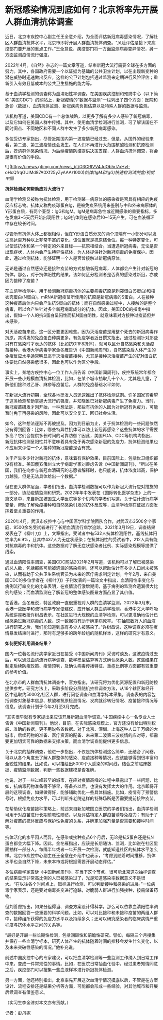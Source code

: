 # 新冠感染情况到底如何？北京将率先开展人群血清抗体调查

近日，北京市疾控中心副主任王全意介绍，为全面评估新冠病毒感染情况，了解社区人群血清抗体水平，北京市即将开展人群血清抗体调查。“风险评估是接下来疾控部门要开展的重点工作。”王全意说，疾控部门将一方面监测病毒变异情况，另一方面监测疫情流行强度。

2022年4月，《自然》杂志的一篇文章写道，结束新冠大流行需要全球在多方面的努力。其中，各国政府需要一个以证据为基础的公共卫生计划，以在出现新变种的潜在威胁时迅速做出反应。这样的公卫计划包括通过监测来定期进行风险评估；重新引入有效且低成本的公共卫生措施的能力等。

基于血清学检测的调查称为血清阳性率调查。在美国疾病控制和预防中心（以下简称“美国CDC”）的网站上，新冠疫情的“数据与监测”一栏列出了四个方面：医院和急诊（数据）、血清抗体监测、新冠疾病负担估算以及特殊人群的数据与监测。

该机构写道，美国CDC有一个总体战略，以更多了解有多少人感染了新冠病毒，以及它如何在美国人群中传播。其中，使用血清学检测进行监测，可了解该国在不同时间点、不同地区和不同人群中发生了多少新冠病毒感染。

多位受访专家指出，尽管近期国内第一波疫情已经过去，但是，从国外的经验来看，第二波、第三波疫情还会发生。在人们不再进行大范围核酸检测和抗原检测后，摸清群体感染情况、为后续疫情防控提供决策支撑，人群血清抗体调查，将会是很有价值的手段。

![](https://inews.gtimg.com/news_bt/O3CRIVV4JdOb5rl7xHyI-
oHcQfrqGUlMd87A0Xf25yZyAAA/1000)_抗体(IgM和IgG)快速检测试剂盒/视觉中国_

**抗体检测如何帮助应对大流行？**

血清学检测又被称为抗体检测，用于检测某一病原体的感染者是否具有相应的免疫反应标志物。抗体又称免疫球蛋白Ig，是被免疫系统用来鉴别与中和外来病原体的Y形蛋白质，有两个亚型：IgG和IgM。IgM是病毒急性或近期感染的重要指标，多在发病3~5天后开始出现阳性；IgG抗体则在感染后10~15天产生，可在血液循环中存在较长时间。

尽管所有抗体大体上都很相似，但在Y形蛋白质分叉的两个顶端有一小部分可以发生高达百万种以上非常丰富的变化，该位置就是抗原结合位。每一种特定变化，可以使该抗体和某一个特定的外来目标——抗原相结合。当遭遇新冠病毒，无论是否出现症状，人体内会产生特异性抗体，为人体提供针对新冠病毒的免疫保护。因此，通过检测抗体，能够证明一个人是否曾接触过新冠病原体。

无论是通过自然感染还是接种疫苗的方式接触新冠病毒，人体都会产生针对新冠的抗体。那么，对于抗体阳性的结果，该如何区分检测者是否真的感染过新冠，亦或因为接种了疫苗？

在血清学检测中，用于检测新冠病毒抗体的主要病毒抗原是刺突蛋白(S蛋白)和核衣壳蛋白(N蛋白)。mRNA新冠疫苗所使用的抗原是新冠病毒的S蛋白，人在接种这种疫苗后体内只会产生抗S蛋白的抗体；而在自然感染过程中，人接触的是整个病毒，所以会产生针对多个新冠病毒成分的抗体。因此，美国CDC的指南中指出，假如一个人的抗S蛋白呈阳性而抗N蛋白阴性，就意味着对方接种过疫苗但并未感染。

对灭活疫苗来说，这一区分要更困难些。因为灭活疫苗是用整个死去的新冠病毒作抗原，其诱发的免疫蛋白种类更多。有免疫学者近日撰文指出，通过检测针对那些只有在感染时才表达的抗体（比如抗ORF8抗体），就可以区分自然感染和灭活疫苗接种。香港大学病毒学家金冬雁告诉《中国新闻周刊》，自然感染后人体产生的免疫反应水平通常明显高于灭活疫苗接种，尤其是接种灭活疫苗产生的抗N蛋白抗体要比自然感染低很多，因此也可以作为区分手段。

事实上，某地方疾控中心一位工作人员告诉《中国新闻周刊》，疾控系统常年都会开展一些小规模血清抗体检测，比如，在某个城市抽取几十个人，尤其是儿童，了解他们接种过乙肝、麻疹等疫苗后，人群的免疫基础水平如何。

在新冠大流行初期，全球各地研发人员迅速推出了抗体检测试剂。许多国家寄希望于这类检测帮助掌握大流行的强度，并知晓谁已对新冠病毒产生了免疫力。当时，新冠疫苗研发才刚开始，一种想法是，那些有抗体的人因为对新冠有免疫力，可能暂时免于再感染的风险，因此可以安全复工、回归社会生活。

如今，这种想法逐渐不再被提及。因为到目前为止，关于抗体检测的一些问题依然没有得到回答：比如，哪些特异性抗体可以防止新冠再感染？这些抗体的水平需要多高？它们会提供多长时间的可靠防御？因此，美国FDA、CDC等机构均指出，新冠抗体检测呈阳性并不意味着具有免于再次感染新冠的免疫力，抗体检测结果也不应用来评估一个人接种的新冠疫苗是否有效。

关于产生多少针对新冠的抗体，意味着有保护效果，目前国际上，包括世卫组织都没有标准。美国俄亥俄州立大学病毒学家刘善虑告诉《中国新闻周刊》，“所以在美国，我们在向参与新冠血清研究的志愿者解释时，也只能说，抗体浓度越高，保护力越强，但是无法具体给出一个数据。”

但在更大群体层面，学者们指出，血清学检测数据可以作为新冠大流行应对措施的一部分，协助疫情监测和研究。2022年年中发表在《国际转化医学杂志》上的一篇文章中，来自新加坡国立大学医院等多个机构的学者们写道，关于估计流行病学变量、帮助了解免疫接种和自然感染引发的抗体反应等，血清学检测在证据方面发挥着至关重要的作用。

2020年4月，武汉市疾控中心与中国医学科学院团队合作，对武汉市3500余个家庭、9500余名受试者进行了长期血清流行病学追踪。2021年3月19日，调查结果发表在了《柳叶刀》上，文章指出，受试者中有532人抗体检测阳性，基线抗体阳性率为6.9%，且其中437人为无症状感染；在抗体阳性的受试者中，212人具有能对抗病毒的中和抗体。这些数据对了解无症状感染者比例、实际感染规模等提供了线索。

通过血清阳性率调查，美国CDC网站2021年2月写道，该机构可以了解已被感染的总人数，包括那些可能被遗漏的感染病例，还可以帮助估计有多少人口尚未被感染，从而有助于公共卫生系统官员为未来的医疗需求制定计划。今年2月，来自美国CDC的多位学者在《柳叶刀》子刊发表的一篇论文中指出，血清阳性率变化与病例流行率变化的比率表明，在疫情流行激增期间，基于病例的监测会遗漏很大比例的感染；而血清监测在了解新冠的整体感染图景方面凸显了其价值。

在香港，金冬雁说，特区政府一直很重视对人群的血清学监测。2022年3月末，香港一些医学和流行病学专家便建议，应开展人群血清学检测。香港中文大学呼吸系统讲座教授许树昌表示，在社区进行大规模的血清学检测，可以更准确地估计已经感染过新冠病毒的人数，这一数据将有助于确定病死率。“在抽取数万人的血液进行研究之后，我们能知道到底有多少人被感染了。”许树昌说，这种调查必须在疫情暴发结束时进行，那时有足够多的跨年龄组的随机样本，这样的研究才有意义。

**如何更好利用调查结果？**

国内一位著名流行病学家近日在接受《中国新闻周刊》采访时谈及，这波疫情过去后，可以通过血清流行病学调查、数学模型估算等方式确认感染人数。这些结果在制定后续防疫政策、疫情预判，及确认病毒传播特征、重症比例等方面都有较重要的参考价值。

在北京市的人群血清抗体调查中，官方指出，该研究将为优化资源配置和新冠防控提供参考。研究方法上，采取多阶段分层随机抽样调查方法，从16个辖区和经开区中选取约5000名社区人群，进行问卷调查和血清学标本采集。调查表的内容包括调查对象基本信息、核酸和抗原检测情况、发病就诊转归情况、疫苗接种情况等信息。该调查计划于今年2月至3月完成。

“其实很早就有专家提出来应该开展新冠血清学调查。”中国疾控中心一名专业人士告诉《中国新闻周刊》。他说，目前，在实际感染规模上，官方还没有给出特别权威、准确的数据，更不用说各省数据。对于北京、深圳、上海这种人口千万级的大城市，后续药物的准备、医疗资源的配备、未来第二波第三波疫情的应对等，都需要更加切实可靠的数据来支撑决策，而血清学调查能提供更多信息。

关于北京的抽样调查，他进一步指出，不仅是抗体检测这么简单，还结合了问卷，可以从各个角度去了解人群整体的感染、疫苗接种等情况，应该能够得到很丰富和全貌性的结果。比如说，可以描绘出5000个人感染的时间线，结合之前临床数据、疫情监测数据，判断一些数据建模是否准确。

他说，对于一些过峰较早的城市，在应对疫情高峰的过程中暴露出了一些问题，比如，抗病毒药物准备得不够早，等备齐以后，也没有发挥太大的作用。北京即将开展的这项调查，如果做得好，能够辅助优化一些具体措施。比如，疫情有了预警信号时，根据免疫力水平，可以判断养老院这样的特殊场所是否需要提前接种疫苗。

在帮助优化疫苗接种策略上，前述来自新加坡国立医院的学者们指出，血清学检测可用于对疫苗进行长期前瞻性随访，以及评估特定人群疫苗诱导免疫力；有助于了解对疫苗的抗体反应与保护性免疫的关系，并确定加强剂量是否需要和接种时间等。

抗体活化的水平因人而异，在感染或接种疫苗6个月后，无论是抗S蛋白还是抗N蛋白都会大幅下降。因此，金冬雁指出，应该是长期随访、监测，比如说在社区里面抽样一部分人，每隔半年或者一年开展一次检测，就能知道社区的抗体水平怎么样。北京市疾控中心副主任王全意在介绍中也表示，“考虑到随着时间推移，抗体水平也会自然下降，未来本市或将根据需要开展动态评估。”

多位病毒学家告诉《中国新闻周刊》，在当下这个节点，很可能北京这次抽样调查的结果显示非常高比例的人已被感染过了，光是知道感染率数据意义不是很大。“在以往各个时间点上，取样进行检测，可以判断接种和感染的进展。”一位病毒学家表示，还是要对病毒突变进行追踪，对脆弱人群进行加强接种，按需储备药物。

但刘善虑指出，如果分组得当、调查方案设计得科学，那么可以依靠血清阳性率调查的数据回答一些重要的科学问题。比如，可以对比接种和未接种疫苗的两组人群中，接种组所获得的免疫力水平以及持续多久；还可以研究感染者的临床病情严重程度与抗体水平之间的关系等。

“最好是开展一些长期性检测，包括回顾性和前瞻性研究。譬如，每隔三个月搜集并保存一些血清学标本，研究人体产生的抗体随着时间的推移会发生什么变化，以及未来突破性感染的情况。”他补充说。

前述中国疾控中心的专家建议，可以把血清学检测等一些监测工作纳入到日常工作中来，变成一件常规性的事情。比如，在医院日常抽血化验中，经过患者知情同意之后，疾控部门可以搜集一些血液样本进行新冠抗体检测。

另一方面，他还特别指出，北京率先开展这次血清学情况摸底以后，不管是在方案设计、流程安排还是结果分析等方面，可能都会形成一些经验，对其他城市和开展后续调查有借鉴意义。

（实习生李金津对本文亦有贡献。）

记者：彭丹妮

